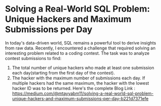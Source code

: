 # Solving a Real-World SQL Problem: Unique Hackers and Maximum Submissions per Day
In today's data-driven world, SQL remains a powerful tool to derive insights from raw data. Recently, I encountered a challenge that required solving an interesting problem related to a coding contest. The task was to analyze contest submissions to find:
1. The total number of unique hackers who made at least one submission each day(starting from the first day of the contest).
2. The hacker with the maximum number of submissions each day. If multiple hackers had the same maximum, the hacker with the lowest hacker ID was to be returned.
Here's the complete Blog Link : https://medium.com/@mtayyabm11/solving-a-real-world-sql-problem-unique-hackers-and-maximum-submissions-per-day-b221d7371efe

